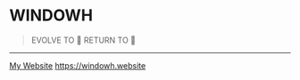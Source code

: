 # WINDOWH

> EVOLVE TO 🦀
> RETURN TO 🐒

---
[My Website](https://windowh.website)
<https://windowh.website>